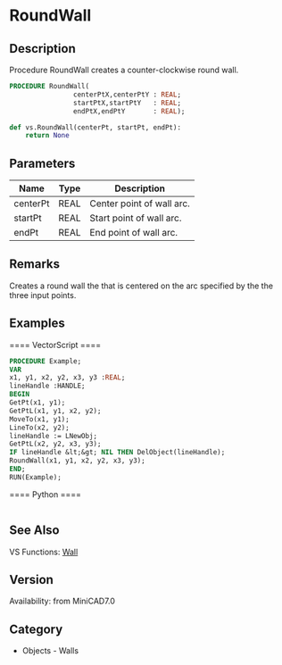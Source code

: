 # RoundWall

## Description
Procedure RoundWall creates a counter-clockwise round wall.

```pascal
PROCEDURE RoundWall(
				centerPtX,centerPtY : REAL;
				startPtX,startPtY   : REAL;
				endPtX,endPtY       : REAL);
```

```python
def vs.RoundWall(centerPt, startPt, endPt):
    return None
```

## Parameters
|Name|Type|Description|
|---|---|---|
|centerPt|REAL|Center point of wall arc.|
|startPt|REAL|Start point of wall arc.|
|endPt|REAL|End point of wall arc.|

## Remarks
Creates a round wall the that is centered on the arc specified by the the three input points.

## Examples
==== VectorScript ====
```pascal
PROCEDURE Example;
VAR
x1, y1, x2, y2, x3, y3 :REAL;
lineHandle :HANDLE;
BEGIN
GetPt(x1, y1);
GetPtL(x1, y1, x2, y2);
MoveTo(x1, y1);
LineTo(x2, y2);
lineHandle := LNewObj;
GetPtL(x2, y2, x3, y3);
IF lineHandle &lt;&gt; NIL THEN DelObject(lineHandle);
RoundWall(x1, y1, x2, y2, x3, y3);
END;
RUN(Example);
```
==== Python ====
```python

```

## See Also
VS Functions:
[Wall](Wall.md)

## Version
Availability: from MiniCAD7.0

## Category
* Objects - Walls

